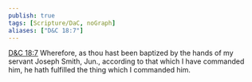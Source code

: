 ```yaml
---
publish: true
tags: [Scripture/DaC, noGraph]
aliases: ["D&C 18:7"]
---
```

[D&C 18:7](https://churchofjesuschrist.org/study/scriptures/dc-testament/dc/18?lang=eng&id=p7#p7) Wherefore, as thou hast been baptized by the hands of my servant Joseph Smith, Jun., according to that which I have commanded him, he hath fulfilled the thing which I commanded him.

